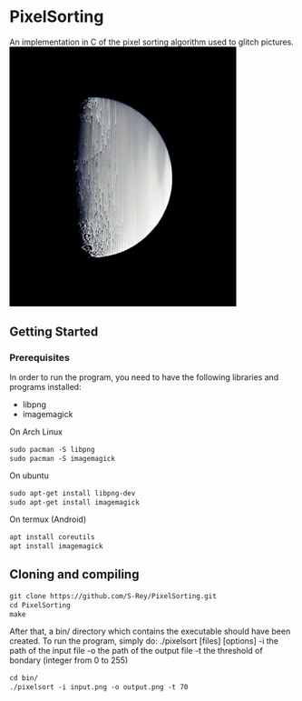 # PixelSorting
An implementation in C of the pixel sorting algorithm used to glitch pictures.
<img src="https://github.com/S-Rey/PixelSorting/blob/master/picture/Moon.jpg" width="400"/>


## Getting Started
### Prerequisites
In order to run the program, you need to have the following libraries and programs installed:
- libpng
- imagemagick

On Arch Linux
```
sudo pacman -S libpng
sudo pacman -S imagemagick 
```

On ubuntu
```
sudo apt-get install libpng-dev
sudo apt-get install imagemagick
```

On termux (Android)
```
apt install coreutils
apt install imagemagick
```

## Cloning and compiling
```
git clone https://github.com/S-Rey/PixelSorting.git
cd PixelSorting
make
```
After that, a bin/ directory which contains the executable should have been created.
To run the program, simply do:
./pixelsort [files] [options]
-i the path of the input file
-o the path of the output file
-t the threshold of bondary (integer from 0 to 255)

```
cd bin/
./pixelsort -i input.png -o output.png -t 70
```
